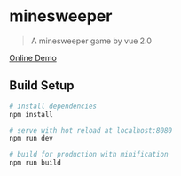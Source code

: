 # minesweeper

> A minesweeper game by vue 2.0

[Online Demo](http://woshiguabi.github.io/minesweeper/)

## Build Setup

``` bash
# install dependencies
npm install

# serve with hot reload at localhost:8080
npm run dev

# build for production with minification
npm run build
```
